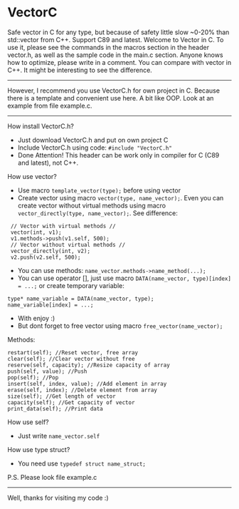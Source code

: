 # VectorC
Safe vector in C for any type, but because of safety little slow ~0-20% than std::vector from C++. Support C89 and latest.
Welcome to Vector in C. To use it, please see the commands in the macros section in the header vector.h, as well as the sample code in the main.c section.
Anyone knows how to optimize, please write in a comment.
You can compare with vector in C++. It might be interesting to see the difference.
***
However, I recommend you use VectorC.h for own project in C. Because there is a template and convenient use here. A bit like OOP. Look at an example from file example.c.
***
How install VectorC.h?
* Just download VectorC.h and put on own project C
* Include VectorC.h using code: `#include "VectorC.h"`
* Done
Attention! This header can be work only in compiler for C (C89 and latest), not C++.

How use vector?
* Use macro `template_vector(type);` before using vector
* Create vector using macro `vector(type, name_vector);`. Even you can create vector without virtual methods using macro `vector_directly(type, name_vector);`. See difference:
```
 // Vector with virtual methods //
 vector(int, v1);
 v1.methods->push(v1.self, 500);
 // Vector without virtual methods //
 vector_directly(int, v2);
 v2.push(v2.self, 500);
```
* You can use methods: `name_vector.methods->name_method(...);`
* You can use operator [], just use macro `DATA(name_vector, type)[index] = ...;` or create temporary variable:
```
type* name_variable = DATA(name_vector, type);
name_variable[index] = ...;
```
* With enjoy :)
* But dont forget to free vector using macro `free_vector(name_vector);`
 
Methods:
```
restart(self); //Reset vector, free array
clear(self); //Clear vector without free
reserve(self, capacity); //Resize capacity of array
push(self, value); //Push
pop(self); //Pop
insert(self, index, value); //Add element in array
erase(self, index); //Delete element from array
size(self); //Get length of vector
capacity(self); //Get capacity of vector
print_data(self); //Print data
```
 
How use self?
* Just write `name_vector.self`
 
How use type struct?
* You need use `typedef struct name_struct;`
 
P.S. Please look file example.c
***
Well, thanks for visiting my code :)
